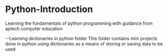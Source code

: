 # Python-Introduction
Learning the fundamentals of python programming with guidance from aptech computer education

--Learning dictionaries in python folder
This folder contains mini projects done in python using dictionaries as a means of storing or saving data to be used
